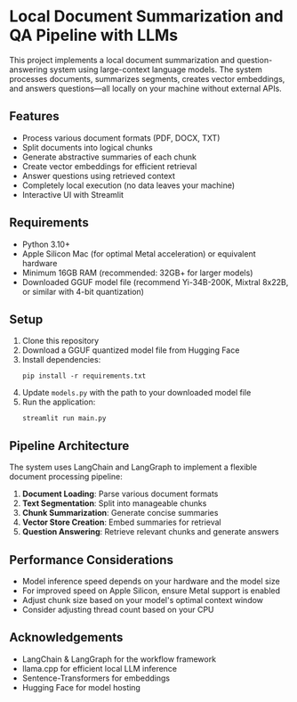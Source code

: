# Local Document Summarization and QA Pipeline with LLMs

This project implements a local document summarization and question-answering system using large-context language models. The system processes documents, summarizes segments, creates vector embeddings, and answers questions—all locally on your machine without external APIs.

## Features

- Process various document formats (PDF, DOCX, TXT)
- Split documents into logical chunks
- Generate abstractive summaries of each chunk
- Create vector embeddings for efficient retrieval
- Answer questions using retrieved context
- Completely local execution (no data leaves your machine)
- Interactive UI with Streamlit

## Requirements

- Python 3.10+
- Apple Silicon Mac (for optimal Metal acceleration) or equivalent hardware
- Minimum 16GB RAM (recommended: 32GB+ for larger models)
- Downloaded GGUF model file (recommend Yi-34B-200K, Mixtral 8x22B, or similar with 4-bit quantization)

## Setup

1. Clone this repository
2. Download a GGUF quantized model file from Hugging Face
3. Install dependencies:
   ```
   pip install -r requirements.txt
   ```
4. Update `models.py` with the path to your downloaded model file
5. Run the application:
   ```
   streamlit run main.py
   ```

## Pipeline Architecture

The system uses LangChain and LangGraph to implement a flexible document processing pipeline:

1. **Document Loading**: Parse various document formats
2. **Text Segmentation**: Split into manageable chunks
3. **Chunk Summarization**: Generate concise summaries
4. **Vector Store Creation**: Embed summaries for retrieval
5. **Question Answering**: Retrieve relevant chunks and generate answers

## Performance Considerations

- Model inference speed depends on your hardware and the model size
- For improved speed on Apple Silicon, ensure Metal support is enabled
- Adjust chunk size based on your model's optimal context window
- Consider adjusting thread count based on your CPU

## Acknowledgements

- LangChain & LangGraph for the workflow framework
- llama.cpp for efficient local LLM inference
- Sentence-Transformers for embeddings
- Hugging Face for model hosting